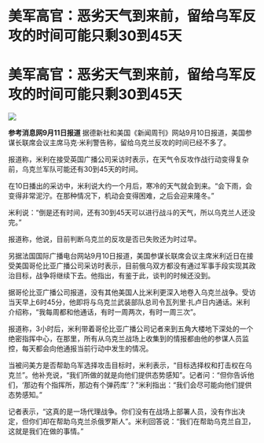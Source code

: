 # 美军高官：恶劣天气到来前，留给乌军反攻的时间可能只剩30到45天

# 美军高官：恶劣天气到来前，留给乌军反攻的时间可能只剩30到45天

![](https://inews.gtimg.com/om_bt/OEspaEzrIIzK4yIlawzJ9D28EViDsMoAkWZIkClQVQftoAA/1000)

**参考消息网9月11日报道** 据德新社和美国《新闻周刊》网站9月10日报道，美国参谋长联席会议主席马克·米利警告称，留给乌克兰反攻的时间已经不多了。

报道称，米利在接受英国广播公司采访时表示，在天气令反攻作战行动变得复杂前，乌克兰军队可能还有30到45天的时间。

在10日播出的采访中，米利说大约一个月后，寒冷的天气就会到来。“会下雨，会变得非常泥泞。在那种情况下，机动会变得困难，之后会迎来隆冬。”

米利说：“倒是还有时间，还有30到45天可以进行战斗的天气，所以乌克兰人还没完。”

报道称，他说，目前判断乌克兰的反攻是否已失败还为时过早。

另据法国国际广播电台网站9月10日报道，美国参谋长联席会议主席米利近日在接受美国哥伦比亚广播公司采访时表示，目前俄乌双方都没有通过军事手段实现其政治目标，战争将继续下去。他指出，有鉴于此，谈判的时候还没到。

据哥伦比亚广播公司报道，没有其他美国人比米利更深入地卷入乌克兰战争。受访当天早上6时45分，他即将与乌克兰武装部队总司令瓦列里·扎卢日内通话。米利介绍称，“我每周都和他通话，有时一周两次，有时一周三次”。

报道称，3小时后，米利带着哥伦比亚广播公司记者来到五角大楼地下深处的一个绝密指挥中心，在那里，所有从乌克兰战场上收集到的情报都由他的参谋人员监控，每天都会向他通报当前行动中发生的情况。

当被问美方是否帮助乌军选择攻击目标时，米利表示，“目标选择权和打击权在乌克兰”。他补充说，“我们所做的就是向他们提供态势感知”。记者问：“但你告诉他们，‘那边有个指挥所，那边有个弹药库’？”米利指出：“我们会尽可能向他们提供态势感知。”

记者表示，“这真的是一场代理战争。你们没有在战场上部署人员，没有作出决定，但你们却在帮助乌克兰杀俄罗斯人”。米利回答说：“我们在帮助乌克兰自卫，这就是我们在做的事情。”

